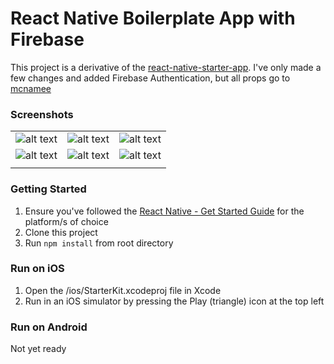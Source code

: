 React Native Boilerplate App with Firebase
=======

This project is a derivative of the [react-native-starter-app](https://github.com/mcnamee/react-native-starter-app).  I've only made a few changes and added Firebase Authentication, but all props go to [mcnamee](https://github.com/mcnamee)

### Screenshots

| | | |
|---|---|---|
| ![alt text](https://www.dropbox.com/s/oscuemmt0k0hh44/Simulator%20Screen%20Shot%20Jul%2028%2C%202016%2C%205.13.59%20PM.png?dl=0 "Screen w/ tabs") | ![alt text](https://www.dropbox.com/s/rim15pwew2lmzvo/Simulator%20Screen%20Shot%20Jul%2028%2C%202016%2C%205.14.47%20PM.png?dl=0 "Sidebar Menu open") | ![alt text](https://www.dropbox.com/s/cnfpmrzt3s477cp/Simulator%20Screen%20Shot%20Jul%2028%2C%202016%2C%205.13.35%20PM.png?dl=0 "Update Profile page") | 
| ![alt text](https://www.dropbox.com/s/rymfy8v5586sz28/Simulator%20Screen%20Shot%20Jul%2028%2C%202016%2C%205.14.04%20PM.png?dl=0 "List View Example") | ![alt text](https://www.dropbox.com/s/i7opkzkg1sxubqp/Simulator%20Screen%20Shot%20Jul%2028%2C%202016%2C%205.14.15%20PM.png?dl=0 "Login Page") | ![alt text](https://www.dropbox.com/s/yi68q0kgqm3jfj5/Simulator%20Screen%20Shot%20Jul%2028%2C%202016%2C%205.14.17%20PM.png?dl=0 "Sign Up Page") |
| | | |

### Getting Started

1. Ensure you've followed the [React Native - Get Started Guide](https://facebook.github.io/react-native/docs/getting-started.html) for the platform/s of choice
2. Clone this project
3. Run `npm install` from root directory

### Run on iOS

1. Open the /ios/StarterKit.xcodeproj file in Xcode
2. Run in an iOS simulator by pressing the Play (triangle) icon at the top left

### Run on Android

Not yet ready